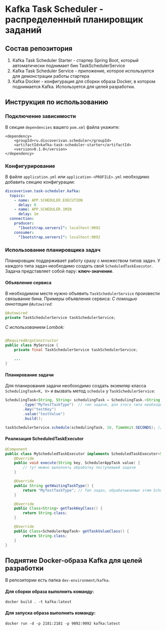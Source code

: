 # Kafka Task Scheduler - распределенный планировщик заданий

## Состав репозитория

1. Kafka Task Scheduler Starter - стартер Spring Boot, который автоматически поднимает бин TaskSchedulerService
2. Kafka Task Scheduler Service - приложение, которое используется для демонстрации работы стартера
3. Kafka Docker - конфигурация для сборки образа Docker, в котором поднимается Kafka. Используется для целей разработки.

## Инструкция по использованию

### Подключение зависимости

В секции `dependencies` вашего `pom.xml` файла укажите:

```
<dependency>
    <groupId>ru.discoverivan.scheduler</groupId>
    <artifactId>kafka-task-scheduler-starter</artifactId>
    <version>0.1.0</version>
</dependency>
```

### Конфигурирование

В файле `application.yml` или `application-<PROFILE>.yml` необходимо добавить секцию конфигурации:

```yaml
discoverivan.task-scheduler.kafka:
  topics:
    - name: APP.SCHEDULER.EXECUTION
      delay: 0
    - name: APP.SCHEDULER.1MIN
      delay: 1m
  connection:
    producer:
      "[bootstrap.servers]": localhost:9092
    consumer:
      "[bootstrap.servers]": localhost:9092
```

### Использование планировщика задач
Планировщик поддерживает работу сразу с множеством типов задач. У каждого типа задач необходимо создать свой `ScheduledTaskExecutor`. 
Задача представляет собой пару: **ключ-значение**.

#### Объявление сервиса

В необходимом месте нужно объявить `TaskSchedulerService` произвести связывание бина. Примеры объявления сервиса:
*С помощью аннотации `@Autowired`:*

```java
@Autowired
private TaskSchedulerService taskSchedulerService;
```

*С использованием Lombok:*

```java

@RequiredArgsConstructor
public class MyService {
    private final TaskSchedulerService taskSchedulerService;
    
    ...
}
```

#### Планирование задачи
Для планирования задачи необоходимо создать экземляр класса `SchedulingTask<K, V>` и вызвать метод `schedule`
у `TaskSchedulerService`:

```java
SchedulingTask<String, String> schedulingTask = SchedulingTask.<String, String>builder()
        .type("MyTestTaskType")  // тип задачи, для этого типа необходимо реализовать ScheduledTaskExecutor
        .key("testKey")
        .value("testValue")
        .build();

taskSchedulerService.schedule(schedulingTask, 10, TimeUnit.SECONDS); // Откладывает задачу на 10 секунд
```

#### Реализация ScheduledTaskExecutor
```java
@Component
public class MyScheduledTaskExecutor implements ScheduledTaskExecutor<String, SchedulerAppTask> {
    @Override
    public void execute(String key, SchedulerAppTask value) {
        // тут можно выполнять обработку поступившей задачи
    }

    @Override
    public String getWaitingTaskType() {
        return "MyTestTaskType"; // Тип задач, обрабатываемых этим ScheduledTaskExecutor
    }

    @Override
    public Class<String> getTaskKeyClass() {
        return String.class;
    }

    @Override
    public Class<SchedulerAppTask> getTaskValueClass() {
        return String.class;
    }
}
```

## Поднятие Docker-образа Kafka для целей разработки
В репозитории есть папка `dev-environment/kafka`. 
#### Для сборки образа выполнить команду:
```shell
docker build . -t kafka:latest
```
#### Для запуска образа выполнить команду:
```shell
docker run -d -p 2181:2181 -p 9092:9092 kafka:latest
```